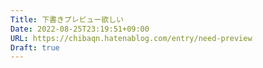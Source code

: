 ```yaml
---
Title: 下書きプレビュー欲しい
Date: 2022-08-25T23:19:51+09:00
URL: https://chibaqn.hatenablog.com/entry/need-preview
Draft: true
---
```

